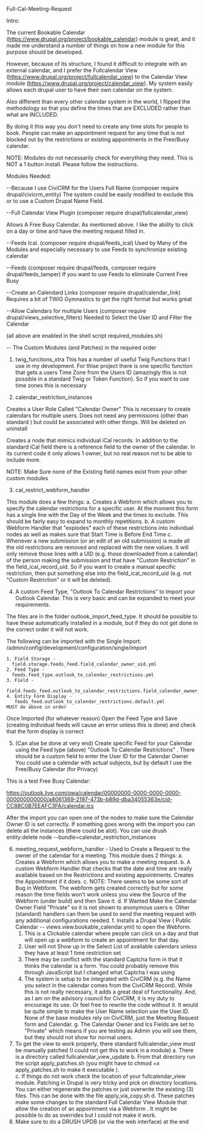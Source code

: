 Full-Cal-Meeting-Request

Intro:

The current Bookable Calendar (https://www.drupal.org/project/bookable_calendar) module is great, and it made me understand a number of things on how a new module for this purpose should be developed.   

However, because of its structure, I found it difficult to integrate with an external calendar, and I prefer the Fullcalendar View (https://www.drupal.org/project/fullcalendar_view) to the Calendar View module (https://www.drupal.org/project/calendar_view).  My system easily allows each drupal user to have their own calendar on the system. 

Also different than every other calendar system in the world, I flipped the methodology so that you define the times that are EXCLUDED rather than what are INCLUDED. 

By doing it this way you don't need to create any time slots for people to book.  People can make an appointment request for any time that is not blocked out by the restrictions or existing appointments in the Free/Busy calendar. 

NOTE: Modules do not necessarily check for everything they need.  This is NOT a 1 button install.  Please follow the instructions.

Modules Needed:

--Because I use CiviCRM for the Users Full Name (composer require drupal/civicrm_entity)
  The system could be easily modified to exclude this or to use a Custom Drupal Name Field. 

--Full Calendar View Plugin (composer require drupal/fullcalendar_view)

  Allows A Free Busy Calendar. As mentioned above. I like the ability to click on a day or time and have the meeting request filled in. 

--Feeds Ical.  (composer require drupal/feeds_ical)
  Used by Many of the Modules and especially necessary to use Feeds to synchronize existing calendar

--Feeds (composer require drupal/feeds, composer require drupal/feeds_tamper)
  If you want to use Feeds to eliminate Current Free Busy

--Create an Calendard Links  (composer require drupal/calendar_link)
  Requires a bit of TWIG Gymnastics to get the right format but works great

--Allow Calendars for multiple Users (composer require drupal/views_selective_filters)
  Needed to Select the User ID and Filter the Calendar

  (all above are enabled in the shell script required_modules.sh)

-- The Custom Modules (and Patches) in the required order

1. twig_functions_xtra
  This has a number of useful Twig Functions that I use in my development.   For thise project there is one specific function that gets a users Time Zone from the Users ID (amazingly this is not possible in a standard Twig or Token Function).  So if you want to use time zones this is necessary

2. calendar_restriction_instances

  Creates a User Role Called "Calendar Owner" 
    This is necessary to create calendars for multiple users. Does not need any permissions (other than standard ) but could be associated with other things. Will be deleted on uninstall

  Creates a node that mimics individual iCal records.  In addition to the standard iCal field there is a reference field to the owner of the calendar. In its current code it only allows 1 owner, but no real reason not to be able to include more. 

  NOTE: Make Sure none of the Existing field names exist from your other custom modules 
    
3. cal_restrict_webform_handler

  This module does a few things: 
   a. Creates a Webform which allows you to specify the calendar restrictions for a specific user. At the moment this form has a single line with the Day of the Week and the times to exclude.  This should be fairly easy to expand to monthly repetitions.
   b. A custom Webform Handler that "explodes" each of these restrictions into individual nodes as well as makes sure that Start Time is Before End Time
   c. Whenever a new submission (or an edit of an old submission) is made all the old restrictions are removed and replaced with the new values. It will only remove those lines with a UID (e.g. those downloaded from a calendar) of the person making the submission and that have "Custom Restriction" in the field_ical_record_uid.  So if you want to create a manual specific restriction, then put something else into the field_ical_record_uid (e.g. not "Custom Restriction" or it will be deleted). 

4. A custom Feed Type, "Outlook To Calendar Restrictions" to Import your Outlook Calendar.  This is very basic and can be expanded to meet your requirements.

The files are in the folder outlook_import_feed_type.  It should be possible to have these automatically installed in a module, but if they do not get done in the correct order it will not work.

The following can be imported with the Single Import: /admin/config/development/configuration/single/import

    1. Field Storage -
      field.storage.feeds_feed.field_calendar_owner_uid.yml
    2. Feed Type -   
      feeds.feed_type.outlook_to_calendar_restrictions.yml
    3. Field -   
      field.feeds_feed.outlook_to_calendar_restrictions.field_calendar_owner_uid.yml
    4. Entity Form Display -
       feeds_feed.outlook_to_calendar_restrictions.default.yml
    MUST do above in order 
	
Once Imported (for whatever reason) Open the Feed Type and Save (creating individual feeds will cause an error unless this is done) and check that the form display is correct


5. (Can alse be done at very end) Create specific Feed for your Calendar using the Feed type (above) "Outlook To Calendar Restrictions" .
  There should be a custom field to enter the User ID for the Calendar Owner
  You could use a calendar with actual subjects, but by default I use the Free/Busy Calendar (for Privacy)

  This is a test Free Busy Calendar:

  https://outlook.live.com/owa/calendar/00000000-0000-0000-0000-000000000000/a8061369-2197-473b-b89d-dba34055363e/cid-CC88C0B7EEAFC3FA/calendar.ics

  After the import you can open one of the nodes to make sure the Calendar Owner ID is set correctly. If  something goes wrong with the import you can delete all the instances (there could be alot). You can use   drush entity:delete node --bundle=calendar_restriction_instances


6. meeting_request_webform_handler - Used to Create a Request to the owner of the calendar for a meeting.
  This module does 2 things: 
   a. Creates a Webform which allows you to make a meeting request.
   b. A custom Webform Handler that checks that the date and time are really available based on the Restrictions and existing appointments. Creates the Appointment if it does. 
   c. NOTE: There seems to be some sort of Bug in Webform.  The webform gets created correctly but for some reason the time fields won't work unless you view the Source of the Webform (under build) and then Save it.
   d. If Wanted Make the Calendar Owner Field "Private" so it is not shown to anonymous users
   e. Other (standard) handlers can them be used to send the meeting request with any additional configurations needed.
   f. Installs a Drupal View ( Public Calendar -- views.view.bookable_calendar.yml) to open the Webform.  
      1) This is a Clickable calendar where people can click on a day and that will open up a webform to create an appointment for that day.
      2) User will not Show up in the Select List of available calendars unless they have at least 1 time restriction set 
      3) There may be conflict with the standard Captcha form in that it thinks the calendar is a form.  You could probably remove this through JavaScript but I changed what Captcha I was using
      4) The system is setup to be integrated with CiviCRM (e.g. the Name you select in the calendar comes from the CiviCRM Record). While this is not really necessary, it adds a great deal of functionality. And, as I am on the advisory council for CiviCRM, it is my duty to encourage its use.  Or feel free to rewrite the code without it. It would be quite simple to make the User Name selection use the User.ID.  None of the base modules rely on CiviCRM, just the Meeting Request form and Calendar.
   g. The Calendar Owner and Ics Fields are set to "Private" which means if you are testing as Admin you will see them, but they should not show for normal users. 
7. To get the view to work properly, there standard fullcalendar_view must be manually patched (I could not get this to work in a module) 
  a. There is a directory called fullcalendar_view_update
  b. From that directory run the script apply_patches.sh (you might have to chmod +x apply_patches.sh to make it executable ).  
  c. If things do not work check the location of your fullcalendar_view module. Patching in Drupal is very tricky and pick on directory locations.  You can either regenerate the patches or just overwrite the existing (3) files. This can be done with the file apply_via_copy.sh
  d. These patches make some changes to the standard Full Calendar View Module that allow the creation of an appointment via a Webform . It might be possible to do as overrides but I could not make it work.
8. Make sure to do a DRUSH UPDB (or via the web interface) at the end

